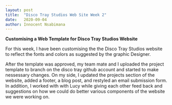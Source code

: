 ```yaml
---
layout: post
title:  "Disco Tray Studios Web Site Week 2"
date:   2020-09-04
author: Innocent Nsabimana
---
```



**Customising a Web Template for Disco Tray Studios Website**

For this week, I have been customising the the Disco Tray Studios website to reflect the fonts and colors as suggested by the graphic
Designer. 

After the template was approved, my team mate and I uploaded the project template to branch on the disco tray github account and started to make nessessary changes. On my side, I updated the projects section of the website, added a footer, a blog post, and restyled an email submission form. In addition, I worked with with Lucy while giving each other feed back and suggestions on how we could do better various components of the website we were working on. 

